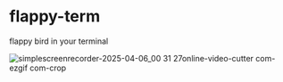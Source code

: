 # flappy-term
flappy bird in your terminal

![simplescreenrecorder-2025-04-06_00 31 27online-video-cutter com-ezgif com-crop](https://github.com/user-attachments/assets/75505d91-9282-4d9c-8259-f4393c30466e)
